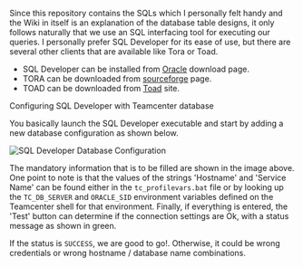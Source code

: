 Since this repository contains the SQLs which I personally felt handy and the Wiki in itself is an explanation of the database table designs, it only follows naturally that we use an SQL interfacing tool for executing our queries. I personally prefer SQL Developer for its ease of use, but there are several other clients that are available like Tora or Toad. 

* SQL Developer can be installed from [Oracle](https://www.oracle.com/technetwork/developer-tools/sql-developer/downloads/index.html) download page.
* TORA can be downloaded from [sourceforge](https://sourceforge.net/projects/tora/) page.
* TOAD can be downloaded from [Toad](http://www.toadworld.com/downloads) site.

Configuring SQL Developer with Teamcenter database

You basically launch the SQL Developer executable and start by adding a new database configuration as shown below.

![SQL Developer Database Configuration](https://i.imgur.com/089YI0G.png)

The mandatory information that is to be filled are shown in the image above. One point to note is that the values of the strings 'Hostname' and 'Service Name' can be found either in the `tc_profilevars.bat` file or by looking up the `TC_DB_SERVER` and `ORACLE_SID` environment variables defined on the Teamcenter shell for that environment. Finally, if everything is entered, the 'Test' button can determine if the connection settings are Ok, with a status message as shown in green.

If the status is `SUCCESS`, we are good to go!. Otherwise, it could be wrong credentials or wrong hostname / database name combinations.